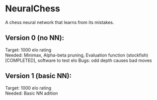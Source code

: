 # NeuralChess
A chess neural network that learns from its mistakes.

## Version 0 (no NN):
Target: 1000 elo rating   
Needed: Minimax, Alpha-beta pruning, Evaluation function (stockfish) [COMPLETED], software to test elo
Bugs: odd depth causes bad moves

## Version 1 (basic NN):
Target: 1000 elo rating   
Needed: Basic NN adition
